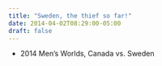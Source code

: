 ```yaml
---
title: "Sweden, the thief so far!"
date: 2014-04-02T08:29:00-05:00
draft: false
---
```

- 2014 Men’s Worlds, Canada vs. Sweden